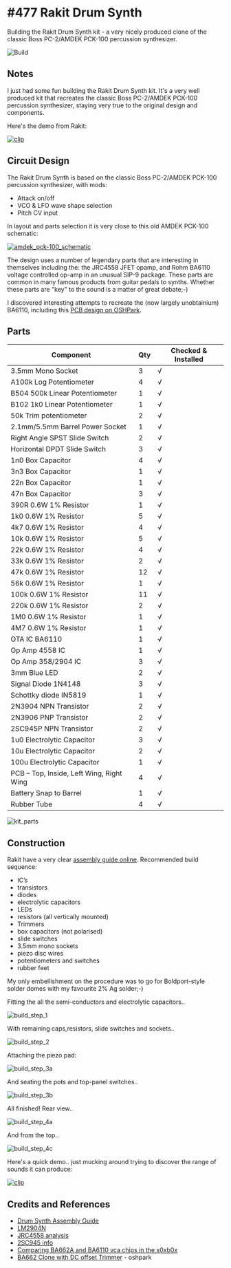 # #477 Rakit Drum Synth

Building the Rakit Drum Synth kit - a very nicely produced clone of the classic Boss PC-2/AMDEK PCK-100 percussion synthesizer.

![Build](./assets/RakitDrumSynth_build.jpg?raw=true)

## Notes

I just had some fun building the Rakit Drum Synth kit.
It's a very well produced kit that recreates the classic Boss PC-2/AMDEK PCK-100 percussion synthesizer,
staying very true to the original design and components.

Here's the demo from Rakit:

[![clip](https://img.youtube.com/vi/m6eRdDSn84I/0.jpg)](https://www.youtube.com/watch?v=m6eRdDSn84I)

## Circuit Design

The Rakit Drum Synth is based on the classic Boss PC-2/AMDEK PCK-100 percussion synthesizer, with mods:

* Attack on/off
* VCO & LFO wave shape selection
* Pitch CV input

In layout and parts selection it is very close to this old AMDEK PCK-100 schematic:

[![amdek_pck-100_schematic](./assets/amdek_pck-100_schematic.gif?raw=true)](http://www.synthdiy.com/show/tags.asp?tag=schematics)

The design uses a number of legendary parts that are interesting in themselves including the: the JRC4558 JFET opamp,
and Rohm BA6110 voltage controlled op-amp in an unusual SIP-9 package. These parts are common in
many famous products from guitar pedals to synths. Whether these parts are "key" to the sound is a matter of great debate;-)

I discovered interesting attempts to recreate the (now largely unobtainium) BA6110,
including this [PCB design on OSHPark](https://oshpark.com/shared_projects/QCnNP4oK).

## Parts

| Component                                | Qty | Checked & Installed |
|------------------------------------------|-----|---------------------|
| 3.5mm Mono Socket                        | 3   | √                   |
| A100k Log Potentiometer                  | 4   | √                   |
| B504 500k Linear Potentiometer           | 1   | √                   |
| B102 1k0 Linear Potentiometer            | 1   | √                   |
| 50k Trim potentiometer                   | 2   | √                   |
| 2.1mm/5.5mm Barrel Power Socket          | 1   | √                   |
| Right Angle SPST Slide Switch            | 2   | √                   |
| Horizontal DPDT Slide Switch             | 3   | √                   |
| 1n0 Box Capacitor                        | 4   | √                   |
| 3n3 Box Capacitor                        | 1   | √                   |
| 22n Box Capacitor                        | 1   | √                   |
| 47n Box Capacitor                        | 3   | √                   |
| 390R 0.6W 1% Resistor                    | 1   | √                   |
| 1k0 0.6W 1% Resistor                     | 5   | √                   |
| 4k7 0.6W 1% Resistor                     | 4   | √                   |
| 10k 0.6W 1% Resistor                     | 5   | √                   |
| 22k 0.6W 1% Resistor                     | 4   | √                   |
| 33k 0.6W 1% Resistor                     | 2   | √                   |
| 47k 0.6W 1% Resistor                     | 12  | √                   |
| 56k 0.6W 1% Resistor                     | 1   | √                   |
| 100k 0.6W 1% Resistor                    | 11  | √                   |
| 220k 0.6W 1% Resistor                    | 2   | √                   |
| 1M0 0.6W 1% Resistor                     | 1   | √                   |
| 4M7 0.6W 1% Resistor                     | 1   | √                   |
| OTA IC BA6110                            | 1   | √                   |
| Op Amp 4558 IC                           | 1   | √                   |
| Op Amp 358/2904 IC                       | 3   | √                   |
| 3mm Blue LED                             | 2   | √                   |
| Signal Diode 1N4148                      | 3   | √                   |
| Schottky diode IN5819                    | 1   | √                   |
| 2N3904 NPN Transistor                    | 2   | √                   |
| 2N3906 PNP Transistor                    | 2   | √                   |
| 2SC945P NPN Transistor                   | 2   | √                   |
| 1u0 Electrolytic Capacitor               | 3   | √                   |
| 10u Electrolytic Capacitor               | 2   | √                   |
| 100u Electrolytic Capacitor              | 1   | √                   |
| PCB – Top, Inside, Left Wing, Right Wing | 4   | √                   |
| Battery Snap to Barrel                   | 1   | √                   |
| Rubber Tube                              | 4   | √                   |


![kit_parts](./assets/kit_parts.jpg?raw=true)

## Construction

Rakit have a very clear [assembly guide online](https://www.rakits.co.uk/assembly-guides/drum-synth/).
Recommended build sequence:

* IC’s
* transistors
* diodes
* electrolytic capacitors
* LEDs
* resistors (all vertically mounted)
* Trimmers
* box capacitors (not polarised)
* slide switches
* 3.5mm mono sockets
* piezo disc wires
* potentiometers and switches
* rubber feet

My only embellishment on the procedure was to go for Boldport-style solder domes with my favourite 2% Ag solder;-)

Fitting the all the semi-conductors and electrolytic capacitors..

![build_step_1](./assets/build_step_1.jpg?raw=true)

With remaining caps,resistors, slide switches and sockets..

![build_step_2](./assets/build_step_2.jpg?raw=true)

Attaching the piezo pad:

![build_step_3a](./assets/build_step_3a.jpg?raw=true)

And seating the pots and top-panel switches..

![build_step_3b](./assets/build_step_3b.jpg?raw=true)

All finished! Rear view..

![build_step_4a](./assets/build_step_4a.jpg?raw=true)

And from the top..

![build_step_4c](./assets/build_step_4c.jpg?raw=true)

Here's a quick demo.. just mucking around trying to discover the range of sounds it can produce:

[![clip](https://img.youtube.com/vi/AXDuCx-s4Lo/0.jpg)](https://www.youtube.com/watch?v=AXDuCx-s4Lo)

## Credits and References

* [Drum Synth Assembly Guide](https://www.rakits.co.uk/assembly-guides/drum-synth/)
* [LM2904N](https://www.futurlec.com/Linear/LM2904N.shtml)
* [JRC4558 analysis](https://www.electrosmash.com/jrc4558-analysis)
* [2SC945 info](https://components101.com/transistors/2sc945-bipolar-npn-transistor)
* [Comparing BA662A and BA6110 vca chips in the x0xb0x](http://www.synthdiy.com/show/link/?id=2274)
* [BA662 Clone with DC offset Trimmer](https://oshpark.com/shared_projects/QCnNP4oK) - oshpark
